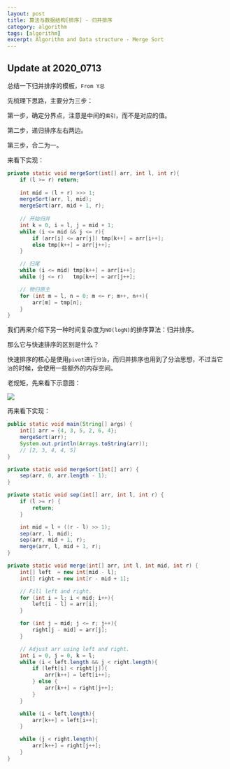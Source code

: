 ```yaml
---
layout: post
title: 算法与数据结构[排序] - 归并排序
category: algorithm
tags: [algorithm]
excerpt: Algorithm and Data structure - Merge Sort
---
```



## Update at 2020_0713  

总结一下归并排序的模板，`From Y总`  

先梳理下思路，主要分为三步：  

第一步，确定分界点，注意是中间的`索引`，而不是对应的值。  

第二步，递归排序左右两边。  

第三步，合二为一。  

来看下实现：  

``` java
private static void mergeSort(int[] arr, int l, int r){
    if (l >= r) return;
    
    int mid = (l + r) >>> 1;
    mergeSort(arr, l, mid);
    mergeSort(arr, mid + 1, r);
    
    // 开始归并
    int k = 0, i = l, j = mid + 1;
    while (i <= mid && j <= r){
        if (arr[i] <= arr[j]) tmp[k++] = arr[i++];
        else tmp[k++] = arr[j++];
    }

    // 扫尾
    while (i <= mid) tmp[k++] = arr[i++];
    while (j <= r)   tmp[k++] = arr[j++];

    // 物归原主
    for (int m = l, n = 0; m <= r; m++, n++){
        arr[m] = tmp[n];
    }
}
```



我们再来介绍下另一种时间复杂度为`NO(logN)`的排序算法：归并排序。  


那么它与快速排序的区别是什么？  

快速排序的核心是使用`pivot`进行`分治`，而归并排序也用到了分治思想，不过当它`治`的时候，会使用一些额外的内存空间。  

老规矩，先来看下示意图：  

![](https://yyc-images.oss-cn-beijing.aliyuncs.com/merge_sort.png)  


再来看下实现：  

``` java
public static void main(String[] args) {
    int[] arr = {4, 3, 5, 2, 6, 4};
    mergeSort(arr);
    System.out.println(Arrays.toString(arr));
    // [2, 3, 4, 4, 5]
}

private static void mergeSort(int[] arr) {
    sep(arr, 0, arr.length - 1);
}

private static void sep(int[] arr, int l, int r) {
    if (l >= r) {
        return;
    }

    int mid = l + ((r - l) >> 1);
    sep(arr, l, mid);
    sep(arr, mid + 1, r);
    merge(arr, l, mid + 1, r);
}

private static void merge(int[] arr, int l, int mid, int r) {
    int[] left  = new int[mid - l];
    int[] right = new int[r - mid + 1];

    // Fill left and right.
    for (int i = l; i < mid; i++){
        left[i - l] = arr[i];
    }

    for (int j = mid; j <= r; j++){
        right[j - mid] = arr[j];
    }

    // Adjust arr using left and right.
    int i = 0, j = 0, k = l;
    while (i < left.length && j < right.length){
        if (left[i] < right[j]){
            arr[k++] = left[i++];
        } else {
            arr[k++] = right[j++];
        }
    }

    while (i < left.length){
        arr[k++] = left[i++];
    }

    while (j < right.length){
        arr[k++] = right[j++];
    }
}
```